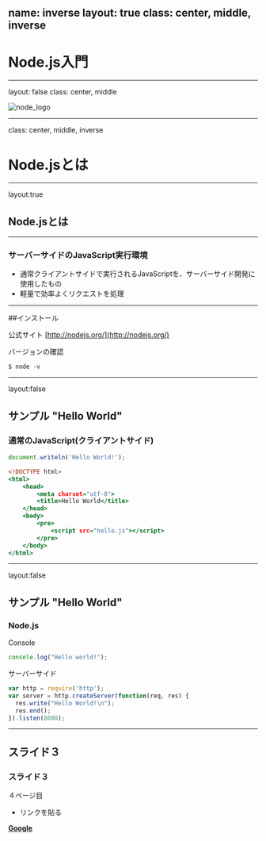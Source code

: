 name: inverse
layout: true
class: center, middle, inverse
---
# Node.js入門

---
layout: false
class: center, middle

![node_logo](https://upload.wikimedia.org/wikipedia/commons/thumb/d/d9/Node.js_logo.svg/590px-Node.js_logo.svg.png)

---

class: center, middle, inverse
# Node.jsとは

---

layout:true
## Node.jsとは

---

### サーバーサイドのJavaScript実行環境
* 通常クライアントサイドで実行されるJavaScriptを、サーバーサイド開発に使用したもの
* 軽量で効率よくリクエストを処理

---
##インストール

公式サイト
[http://nodejs.org/](http://nodejs.org/)

バージョンの確認
```
$ node -v
```

---
layout:false
## サンプル "Hello World"
### 通常のJavaScript(クライアントサイド)

```javascript:hello.js
document.writeln('Hello World!');
```

```html:index.html
<!DOCTYPE html>
<html>
    <head>
        <meta charset="utf-8">
        <title>Hello World</title>
    </head>
    <body>
        <pre>
            <script src="hello.js"></script>
        </pre>
    </body>
</html>

```

---
layout:false
## サンプル "Hello World"
### Node.js

Console
```javascript
console.log("Hello world!");
```

サーバーサイド
```javascript:sample.js
var http = require('http');
var server = http.createServer(function(req, res) {
  res.write("Hello World!\n");
  res.end();
}).listen(8080);
```

---
## スライド３
### スライド３
４ページ目

* リンクを貼る

__[Google](https://www.google.co.jp/)__